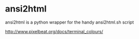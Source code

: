 ansi2html
=========

ansi2html is a python wrapper for the handy ansi2html.sh script

http://www.pixelbeat.org/docs/terminal_colours/
